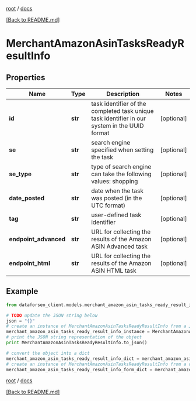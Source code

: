 [root](./../ "root") / [docs](./ "docs")

[[Back to README.md]](./../README.md "[Back to README.md]")

# MerchantAmazonAsinTasksReadyResultInfo

## Properties

Name | Type | Description | Notes
------------ | ------------- | ------------- | -------------
**id** | **str** | task identifier of the completed task unique task identifier in our system in the UUID format | [optional]
**se** | **str** | search engine specified when setting the task | [optional]
**se_type** | **str** | type of search engine can take the following values: shopping | [optional]
**date_posted** | **str** | date when the task was posted (in the UTC format) | [optional]
**tag** | **str** | user-defined task identifier | [optional]
**endpoint_advanced** | **str** | URL for collecting the results of the Amazon ASIN Advanced task | [optional]
**endpoint_html** | **str** | URL for collecting the results of the Amazon ASIN HTML task | [optional]

## Example

```python
from dataforseo_client.models.merchant_amazon_asin_tasks_ready_result_info import MerchantAmazonAsinTasksReadyResultInfo

# TODO update the JSON string below
json = "{}"
# create an instance of MerchantAmazonAsinTasksReadyResultInfo from a JSON string
merchant_amazon_asin_tasks_ready_result_info_instance = MerchantAmazonAsinTasksReadyResultInfo.from_json(json)
# print the JSON string representation of the object
print MerchantAmazonAsinTasksReadyResultInfo.to_json()

# convert the object into a dict
merchant_amazon_asin_tasks_ready_result_info_dict = merchant_amazon_asin_tasks_ready_result_info_instance.to_dict()
# create an instance of MerchantAmazonAsinTasksReadyResultInfo from a dict
merchant_amazon_asin_tasks_ready_result_info_form_dict = merchant_amazon_asin_tasks_ready_result_info.from_dict(merchant_amazon_asin_tasks_ready_result_info_dict)
```

  

[root](./../ "root") / [docs](./ "docs")

[[Back to README.md]](./../README.md "[Back to README.md]")